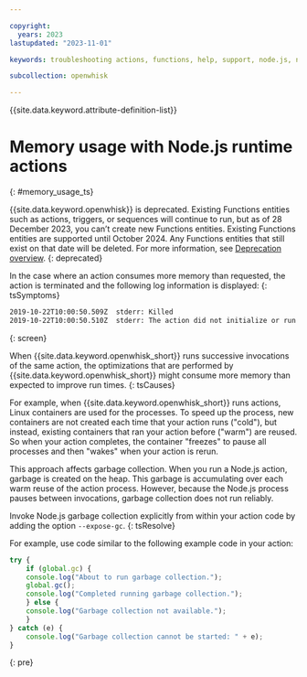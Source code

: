 ```yaml
---

copyright:
  years: 2023
lastupdated: "2023-11-01"

keywords: troubleshooting actions, functions, help, support, node.js, node, javascript

subcollection: openwhisk

---
```


{{site.data.keyword.attribute-definition-list}}

# Memory usage with Node.js runtime actions
{: #memory_usage_ts}

{{site.data.keyword.openwhisk}} is deprecated. Existing Functions entities such as actions, triggers, or sequences will continue to run, but as of 28 December 2023, you can’t create new Functions entities. Existing Functions entities are supported until October 2024. Any Functions entities that still exist on that date will be deleted. For more information, see [Deprecation overview](/docs/openwhisk?topic=openwhisk-dep-overview).
{: deprecated}


In the case where an action consumes more memory than requested, the action is terminated and the following log information is displayed:
{: tsSymptoms}

```sh
2019-10-22T10:00:50.509Z  stderr: Killed
2019-10-22T10:00:50.510Z  stderr: The action did not initialize or run as expected. Log data might be missing.
```
{: screen}

When {{site.data.keyword.openwhisk_short}} runs successive invocations of the same action, the optimizations that are performed by {{site.data.keyword.openwhisk_short}} might consume more memory than expected to improve run times. 
{: tsCauses}

For example, when {{site.data.keyword.openwhisk_short}} runs actions, Linux containers are used for the processes. To speed up the process, new containers are not created each time that your action runs ("cold"), but instead, existing containers that ran your action before ("warm") are reused. So when your action completes, the container "freezes" to pause all processes and then "wakes" when your action is rerun.

This approach affects garbage collection. When you run a Node.js action, garbage is created on the heap. This garbage is accumulating over each warm reuse of the action process. However, because the Node.js process pauses between invocations, garbage collection does not run reliably.

Invoke Node.js garbage collection explicitly from within your action code by adding the option `--expose-gc`.
{: tsResolve}

For example, use code similar to the following example code in your action:

```javascript
try {
    if (global.gc) {
    console.log("About to run garbage collection.");
    global.gc();
    console.log("Completed running garbage collection.");
    } else {
    console.log("Garbage collection not available.");
    }
} catch (e) {
    console.log("Garbage collection cannot be started: " + e);
}
```
{: pre}


